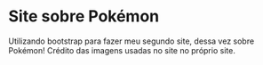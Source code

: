 # Site sobre Pokémon 
Utilizando bootstrap para fazer meu segundo site, dessa vez sobre Pokémon!
Crédito das imagens usadas no site no próprio site.
